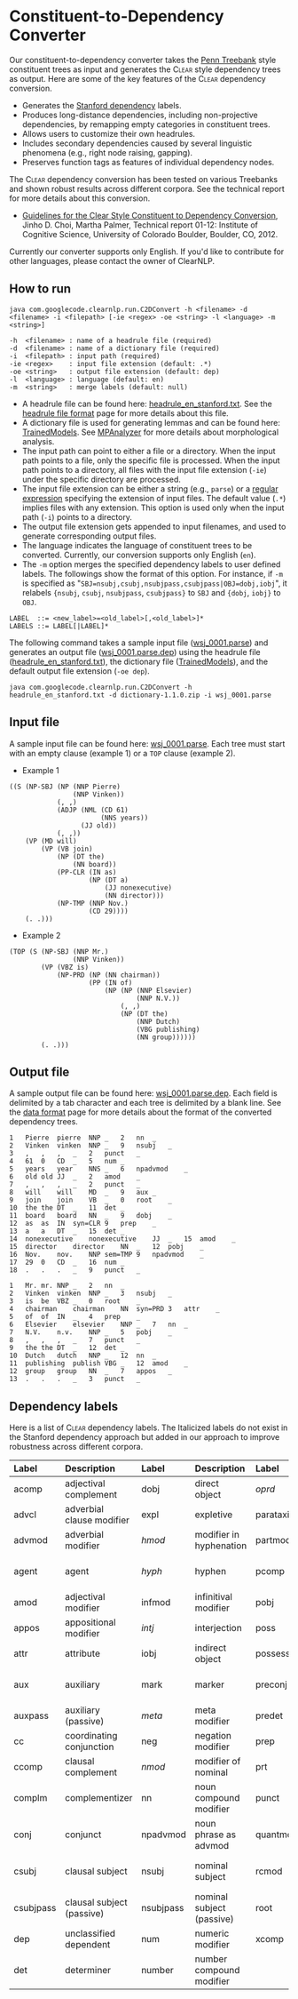 # Constituent-to-Dependency Converter #

Our constituent-to-dependency converter takes the [Penn Treebank](http://www.cis.upenn.edu/~treebank/) style constituent trees as input and generates the C<font size='1'>LEAR</font> style dependency trees as output.  Here are some of the key features of the C<font size='1'>LEAR</font> dependency conversion.

  * Generates the [Stanford dependency](http://nlp.stanford.edu/software/stanford-dependencies.shtml) labels.
  * Produces long-distance dependencies, including non-projective dependencies, by remapping empty categories in constituent trees.
  * Allows users to customize their own headrules.
  * Includes secondary dependencies caused by several linguistic phenomena (e.g., right node raising, gapping).
  * Preserves function tags as features of individual dependency nodes.

The C<font size='1'>LEAR</font> dependency conversion has been tested on various Treebanks and shown robust results across different corpora.  See the technical report for more details about this conversion.

  * [Guidelines for the Clear Style Constituent to Dependency Conversion](https://dl.dropbox.com/u/15060914/publications/ics-12.pdf), Jinho D. Choi, Martha Palmer, Technical report 01-12: Institute of Cognitive Science, University of Colorado Boulder, Boulder, CO, 2012.

Currently our converter supports only English.  If you'd like to contribute for other languages, please contact the owner of ClearNLP.

## How to run ##

```
java com.googlecode.clearnlp.run.C2DConvert -h <filename> -d <filename> -i <filepath> [-ie <regex> -oe <string> -l <language> -m <string>]

-h  <filename> : name of a headrule file (required)
-d  <filename> : name of a dictionary file (required)
-i  <filepath> : input path (required)
-ie <regex>    : input file extension (default: .*)
-oe <string>   : output file extension (default: dep)
-l  <language> : language (default: en)
-m  <string>   : merge labels (default: null)
```

  * A headrule file can be found here: [headrule\_en\_stanford.txt](http://clearnlp.googlecode.com/git/src/main/resources/headrule/headrule_en_stanford.txt).  See the [headrule file format](HeadruleFormat.md) page for more details about this file.
  * A dictionary file is used for generating lemmas and can be found here: [TrainedModels](TrainedModels.md).  See [MPAnalyzer](MPAnalyzer.md) for more details about morphological analysis.
  * The input path can point to either a file or a directory.  When the input path points to a file, only the specific file is processed.  When the input path points to a directory, all files with the input file extension (`-ie`) under the specific directory are processed.
  * The input file extension can be either a string (e.g., `parse`) or a [regular expression](http://docs.oracle.com/javase/6/docs/api/java/util/regex/Pattern.html) specifying the extension of input files.  The default value (`.*`) implies files with any extension.  This option is used only when the input path (`-i`) points to a directory.
  * The output file extension gets appended to input filenames, and used to generate corresponding output files.
  * The language indicates the language of constituent trees to be converted.  Currently, our conversion supports only English (`en`).
  * The `-m` option merges the specified dependency labels to user defined labels.  The followings show the format of this option.  For instance, if `-m` is specified as "`SBJ=nsubj,csubj,nsubjpass,csubjpass|OBJ=dobj,iobj`", it relabels `{nsubj`, `csubj`, `nsubjpass`, `csubjpass}` to `SBJ` and `{dobj`, `iobj}` to `OBJ`.
```
LABEL  ::= <new_label>=<old_label>[,<old_label>]*
LABELS ::= LABEL[|LABEL]*
```

The following command takes a sample input file ([wsj\_0001.parse](http://clearnlp.googlecode.com/git/src/main/resources/sample/wsj_0001.parse)) and generates an output file ([wsj\_0001.parse.dep](http://clearnlp.googlecode.com/git/src/main/resources/sample/wsj_0001.parse.dep)) using the headrule file ([headrule\_en\_stanford.txt](http://clearnlp.googlecode.com/git/src/main/resources/headrule/headrule_en_stanford.txt)), the dictionary file ([TrainedModels](TrainedModels.md)), and the default output file extension (`-oe dep`).

```
java com.googlecode.clearnlp.run.C2DConvert -h headrule_en_stanford.txt -d dictionary-1.1.0.zip -i wsj_0001.parse
```

## Input file ##

A sample input file can be found here: [wsj\_0001.parse](http://clearnlp.googlecode.com/git/src/main/resources/sample/wsj_0001.parse).  Each tree must start with an empty clause (example 1) or a `TOP` clause (example 2).

  * Example 1
```
((S (NP-SBJ (NP (NNP Pierre)
                (NNP Vinken))
            (, ,)
            (ADJP (NML (CD 61)
                       (NNS years))
                  (JJ old))
            (, ,))
    (VP (MD will)
        (VP (VB join)
            (NP (DT the)
                (NN board))
            (PP-CLR (IN as)
                    (NP (DT a)
                        (JJ nonexecutive)
                        (NN director)))
            (NP-TMP (NNP Nov.)
                    (CD 29))))
    (. .)))
```

  * Example 2
```
(TOP (S (NP-SBJ (NNP Mr.)
                (NNP Vinken))
        (VP (VBZ is)
            (NP-PRD (NP (NN chairman))
                    (PP (IN of)
                        (NP (NP (NNP Elsevier)
                                (NNP N.V.))
                            (, ,)
                            (NP (DT the)
                                (NNP Dutch)
                                (VBG publishing)
                                (NN group))))))
        (. .)))
```

## Output file ##

A sample output file can be found here: [wsj\_0001.parse.dep](http://clearnlp.googlecode.com/git/src/main/resources/sample/wsj_0001.parse.dep).  Each field is delimited by a tab character and each tree is delimited by a blank line.  See the [data format](DataFormat.md) page for more details about the format of the converted dependency trees.

```
1	Pierre	pierre	NNP	_	2	nn	_
2	Vinken	vinken	NNP	_	9	nsubj	_
3	,	,	,	_	2	punct	_
4	61	0	CD	_	5	num	_
5	years	year	NNS	_	6	npadvmod	_
6	old	old	JJ	_	2	amod	_
7	,	,	,	_	2	punct	_
8	will	will	MD	_	9	aux	_
9	join	join	VB	_	0	root	_
10	the	the	DT	_	11	det	_
11	board	board	NN	_	9	dobj	_
12	as	as	IN	syn=CLR	9	prep	_
13	a	a	DT	_	15	det	_
14	nonexecutive	nonexecutive	JJ	_	15	amod	_
15	director	director	NN	_	12	pobj	_
16	Nov.	nov.	NNP	sem=TMP	9	npadvmod	_
17	29	0	CD	_	16	num	_
18	.	.	.	_	9	punct	_

1	Mr.	mr.	NNP	_	2	nn	_
2	Vinken	vinken	NNP	_	3	nsubj	_
3	is	be	VBZ	_	0	root	_
4	chairman	chairman	NN	syn=PRD	3	attr	_
5	of	of	IN	_	4	prep	_
6	Elsevier	elsevier	NNP	_	7	nn	_
7	N.V.	n.v.	NNP	_	5	pobj	_
8	,	,	,	_	7	punct	_
9	the	the	DT	_	12	det	_
10	Dutch	dutch	NNP	_	12	nn	_
11	publishing	publish	VBG	_	12	amod	_
12	group	group	NN	_	7	appos	_
13	.	.	.	_	3	punct	_
```

## Dependency labels ##

Here is a list of C<font size='1'>LEAR</font> dependency labels.  The Italicized labels do not exist in the Stanford dependency approach but added in our approach to improve robustness across different corpora.

| **Label**   | **Description**             | **Label**   | **Description**             | **Label**    | **Description**               |
|:------------|:----------------------------|:------------|:----------------------------|:-------------|:------------------------------|
| acomp     | adjectival complement     | dobj      | direct object             | _oprd_     | object predicate            |
| advcl     | adverbial clause modifier | expl      | expletive                 | parataxis  | parataxis                   |
| advmod    | adverbial modifier        | _hmod_    | modifier in hyphenation  | partmod    | participial modifier        |
| agent     | agent                     | _hyph_    | hyphen                   | pcomp      | complement of a preposition |
| amod      | adjectival modifier       | infmod    | infinitival modifier      | pobj       | object of a preposition     |
| appos     | appositional modifier     | _intj_    | interjection              | poss       | possession modifier         |
| attr      | attribute                 | iobj      | indirect object           | possessive | possessive modifier         |
| aux       | auxiliary                 | mark      | marker                    | preconj    | pre-correlative conjunction |
| auxpass   | auxiliary (passive)       | _meta_    | meta modifier             | predet     | predeterminer               |
| cc        | coordinating conjunction  | neg       | negation modifier         | prep       | prepositional modifier      |
| ccomp     | clausal complement        | _nmod_    | modifier of nominal       | prt        | particle                    |
| complm    | complementizer            | nn        | noun compound modifier    | punct      | punctuation                 |
| conj      | conjunct                  | npadvmod  | noun phrase as advmod     | quantmod   | quantifier phrase modifier  |
| csubj     | clausal subject           | nsubj     | nominal subject           | rcmod      | relative clause modifier    |
| csubjpass | clausal subject (passive) | nsubjpass | nominal subject (passive) | root       | root                        |
| dep       | unclassified dependent    | num       | numeric modifier          | xcomp      | open clausal complement     |
| det       | determiner                | number    | number compound modifier  |            |                             |